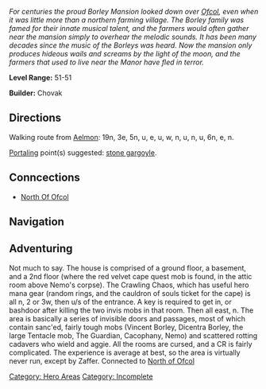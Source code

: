 *For centuries the proud Borley Mansion looked down over
[Ofcol](:Category:_Ofcol "wikilink"), even when it was little more than
a northern farming village. The Borley family was famed for their innate
musical talent, and the farmers would often gather near the mansion
simply to overhear the melodic sounds. It has been many decades since
the music of the Borleys was heard. Now the mansion only produces
hideous wails and screams by the light of the moon, and the farmers that
used to live near the Manor have fled in terror.*

**Level Range:** 51-51

**Builder:** Chovak

## Directions

Walking route from [Aelmon](Aelmon "wikilink"): 19n, 3e, 5n, u, e, u, w,
n, u, n, u, 6n, e, n.

[Portaling](Portal "wikilink") point(s) suggested: [stone
gargoyle](Stone_Gargoyle "wikilink").

## Conncections

-   [ North Of Ofcol](:Category:_North_Of_Ofcol "wikilink")

## Navigation

## Adventuring

Not much to say. The house is comprised of a ground floor, a basement,
and a 2nd floor (where the red velvet cape quest mob is found, in the
attic room above Nemo's corpse). The Crawling Chaos, which has useful
hero mana gear (random rings, and the cauldron of souls ticket for the
cape) is all n, 2 or 3w, then u/s of the entrance. A key is required to
get in, or bashdoor after killing the two invis mobs in that room. Then
all east, n. The area is basically a series of invisible doors and
passages, most of which contain sanc'ed, fairly tough mobs (Vincent
Borley, Dicentra Borley, the large Tentacle mob, The Guardian,
Cacophany, Nemo) and scattered rotting cadavers who wield and aggie. All
the rooms are cursed, and a CR is fairly complicated. The experience is
average at best, so the area is virtually never run, except by Zaffer.
Connected to [North of Ofcol](:Category:_North_Of_Ofcol "wikilink")

[Category: Hero Areas](Category:_Hero_Areas "wikilink") [Category:
Incomplete](Category:_Incomplete "wikilink")
